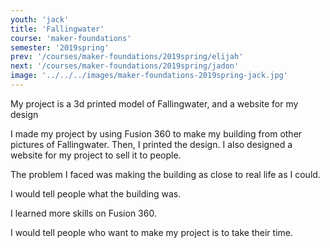 ```yaml
---
youth: 'jack'
title: 'Fallingwater'
course: 'maker-foundations'
semester: '2019spring'
prev: '/courses/maker-foundations/2019spring/elijah'
next: '/courses/maker-foundations/2019spring/jadon'
image: '../../../images/maker-foundations-2019spring-jack.jpg'
---
```


My project is a 3d printed model of Fallingwater, and a website for my design

I made my project by using Fusion 360 to make my building from other pictures of Fallingwater. Then, I printed the design. I also designed a website for my project to sell it to people.

The problem I faced was making the building as close to real life as I could.

I would tell people what the building was.

I learned more skills on Fusion 360.

I would tell people who want to make my project is to take their time.
